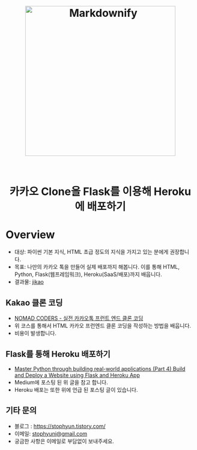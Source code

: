 <h1 align="center">
  <br>
  <a href="http://jikao.herokuapp.com/"><img src="https://user-images.githubusercontent.com/43984584/53229776-7bce7d80-36c8-11e9-9fb7-b7614cc4bead.png" alt="Markdownify" width="400"></a>
  <br>
  
  <br>
</h1>

<h1 align="center"> 카카오 Clone을 Flask를 이용해 Heroku에 배포하기 
</p>

# Overview

- 대상: 파이썬 기본 지식, HTML 초급 정도의 지식을 가지고 있는 분에게 권장합니다.
- 목표: 나만의 카카오 톡을 만들어 실제 배포까지 해봅니다. 이를 통해 HTML, Python, Flask(웹프레임워크), Heroku(SaaS/배포)까지 배웁니다.
- 결과물: [jikao](http://jikao.herokuapp.com/)

## Kakao 클론 코딩

- [NOMAD CODERS - 실전 카카오톡 프런트 엔드 클론 코딩](https://academy.nomadcoders.co/p/kakaoclone_practice)
- 위 코스를 통해서 HTML 카카오 프런엔드 클론 코딩을 작성하는 방법을 배웁니다.
- 비용이 발생합니다.

## Flask를 통해 Heroku 배포하기

- [Master Python through building real-world applications (Part 4)
  Build and Deploy a Website using Flask and Heroku App](https://towardsdatascience.com/master-python-through-building-real-world-applications-part-4-7a72ae77e741)
- Medium에 포스팅 된 위 글을 참고 합니다.
- Heroku 배포는 또한 위에 언급 된 포스팅 글이 있습니다.

## 기타 문의

- 블로그 : https://stophyun.tistory.com/
- 이메일: stophyuni@gmail.com
- 궁금한 사항은 이메일로 부담없이 보내주세요.
